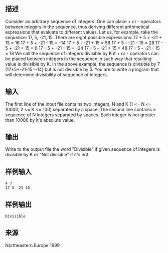 ## 描述


Consider an arbitrary sequence of integers. One can place + or - operators between integers in the sequence, thus deriving different arithmetical expressions that evaluate to different values. Let us, for example, take the sequence: 17, 5, -21, 15. There are eight possible expressions: 17 + 5 + -21 + 15 = 16  17 + 5 + -21 - 15 = -14  17 + 5 - -21 + 15 = 58  17 + 5 - -21 - 15 = 28  17 - 5 + -21 + 15 = 6  17 - 5 + -21 - 15 = -24  17 - 5 - -21 + 15 = 48  17 - 5 - -21 - 15 = 18  We call the sequence of integers divisible by K if + or - operators can be placed between integers in the sequence in such way that resulting value is divisible by K. In the above example, the sequence is divisible by 7 (17+5+-21-15=-14) but is not divisible by 5. You are to write a program that will determine divisibility of sequence of integers. 

## 输入


The first line of the input file contains two integers, N and K (1 <= N <= 10000, 2 <= K <= 100) separated by a space. The second line contains a sequence of N integers separated by spaces. Each integer is not greater than 10000 by it's absolute value. 

## 输出


Write to the output file the word "Divisible" if given sequence of integers is divisible by K or "Not divisible" if it's not. 

## 样例输入


```
4 7
17 5 -21 15
```


## 样例输出


```
Divisible

```


## 来源


Northeastern Europe 1999

